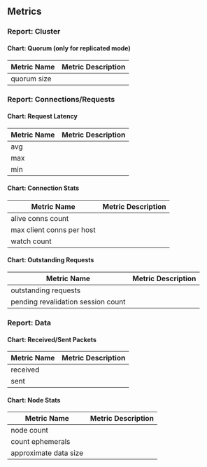 ## Metrics

### Report: Cluster

#### Chart: Quorum (only for replicated mode)
Metric Name | Metric Description
--- | ---
quorum size | 



### Report: Connections/Requests

#### Chart: Request Latency
Metric Name | Metric Description
--- | ---
avg | 
max | 
min | 

#### Chart: Connection Stats
Metric Name | Metric Description
--- | ---
alive conns count | 
max client conns per host | 
watch count | 

#### Chart: Outstanding Requests
Metric Name | Metric Description
--- | ---
outstanding requests | 
pending revalidation session count | 



### Report: Data

#### Chart: Received/Sent Packets
Metric Name | Metric Description
--- | ---
received | 
sent | 

#### Chart: Node Stats
Metric Name | Metric Description
--- | ---
node count | 
count ephemerals | 
approximate data size | 



